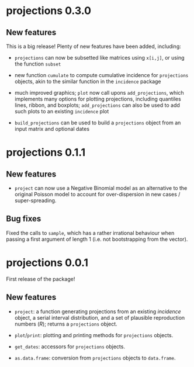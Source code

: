 # projections 0.3.0

## New features

This is a big release! Plenty of new features have been added, including:

- `projections` can now be subsetted like matrices using `x[i,j]`, or using the
  function `subset`
  
- new function `cumulate` to compute cumulative incidence for `projections`
  objects, akin to the similar function in the `incidence` package
  
- much improved graphics; `plot` now call upons `add_projections`, which
  implements many options for plotting projections, including quantiles lines,
  ribbon, and boxplots; `add_projections` can also be used to add such plots to
  an existing `incidence` plot

- `build_projections` can be used to build a `projections` object from an input
  matrix and optional dates



# projections 0.1.1

## New features

- `project` can now use a Negative Binomial model as an alternative to the
  original Poisson model to account for over-dispersion in new cases /
  super-spreading.


## Bug fixes

Fixed the calls to `sample`, which has a rather irrational behaviour when
passing a first argument of length 1 (i.e. not bootstrapping from the vector).




# projections 0.0.1

First release of the package!


## New features

- `project`: a function generating projections from an existing *incidence*
  object, a serial interval distribution, and a set of plausible reproduction
  numbers ($R$); returns a `projections` object.
  
- `plot`/`print`: plotting and printing methods for `projections` objects.

- `get_dates`: accessors for `projections` objects.

- `as.data.frame`: conversion from `projections` objects to `data.frame`.

